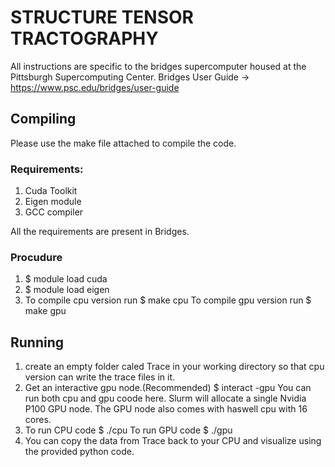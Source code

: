# STRUCTURE TENSOR TRACTOGRAPHY

All instructions are specific to the bridges supercomputer housed at the Pittsburgh Supercomputing Center.
Bridges User Guide -> https://www.psc.edu/bridges/user-guide

## Compiling
Please use the make file attached to compile the code.

### Requirements:
1. Cuda Toolkit
2. Eigen module
3. GCC compiler

All the requirements are present in Bridges.

### Procudure
1. $ module load cuda
2. $ module load eigen
3. To compile cpu version run
   $ make cpu
   To compile gpu version run
   $ make gpu

## Running
1. create an empty folder caled Trace in your working directory so that cpu version can write the trace files in it.
2. Get an interactive gpu node.(Recommended)
   $ interact -gpu
   You can run both cpu and gpu coode here. Slurm will allocate a single Nvidia P100 GPU node. The GPU node also comes with 
   haswell cpu with 16 cores.
3. To run CPU code
   $ ./cpu
   To run GPU code
   $ ./gpu
4. You can copy the data from Trace back to your CPU and visualize using the provided python code. 
